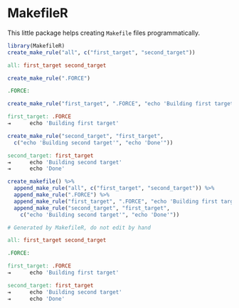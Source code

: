 <!-- README.md is generated from README.Rmd. Please edit that file -->
MakefileR
=========

This little package helps creating `Makefile` files programmatically.

``` r
library(MakefileR)
create_make_rule("all", c("first_target", "second_target"))
```

``` makefile
all: first_target second_target
```

``` r
create_make_rule(".FORCE")
```

``` makefile
.FORCE: 
```

``` r
create_make_rule("first_target", ".FORCE", "echo 'Building first target'")
```

``` makefile
first_target: .FORCE
⇥      echo 'Building first target'
```

``` r
create_make_rule("second_target", "first_target",
  c("echo 'Building second target'", "echo 'Done'"))
```

``` makefile
second_target: first_target
⇥      echo 'Building second target'
⇥      echo 'Done'
```

``` r
create_makefile() %>%
  append_make_rule("all", c("first_target", "second_target")) %>%
  append_make_rule(".FORCE") %>%
  append_make_rule("first_target", ".FORCE", "echo 'Building first target'") %>%
  append_make_rule("second_target", "first_target",
    c("echo 'Building second target'", "echo 'Done'"))
```

``` makefile
# Generated by MakefileR, do not edit by hand

all: first_target second_target

.FORCE: 

first_target: .FORCE
⇥      echo 'Building first target'

second_target: first_target
⇥      echo 'Building second target'
⇥      echo 'Done'
```
